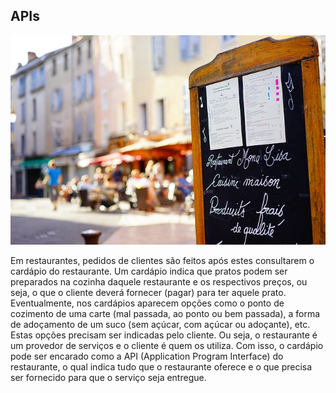 ## APIs

![](/assets/apis.jpg)

Em restaurantes, pedidos de clientes são feitos após estes consultarem o cardápio do restaurante. Um cardápio indica que pratos podem ser preparados na cozinha daquele restaurante e os respectivos preços, ou seja, o que o cliente deverá fornecer (pagar) para ter aquele prato. Eventualmente, nos cardápios aparecem opções como o ponto de cozimento de uma carte (mal passada, ao ponto ou bem passada), a forma de adoçamento de um suco (sem açúcar, com açúcar ou adoçante), etc. Estas opções precisam ser indicadas pelo cliente. Ou seja, o restaurante é um provedor de serviços e o cliente é quem os utiliza. Com isso, o cardápio pode ser encarado como a API (Application Program Interface) do restaurante, o qual indica tudo que o restaurante oferece e o que precisa ser fornecido para que o serviço seja entregue.

